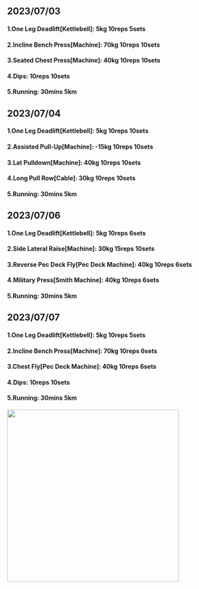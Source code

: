 ## 2023/07/03
#### 1.One Leg Deadlift\[Kettlebell\]: 5kg 10reps 5sets
#### 2.Incline Bench Press\[Machine\]: 70kg 10reps 10sets
#### 3.Seated Chest Press\[Machine\]: 40kg 10reps 10sets
#### 4.Dips: 10reps 10sets
#### 5.Running: 30mins 5km

## 2023/07/04
#### 1.One Leg Deadlift\[Kettlebell\]: 5kg 10reps 10sets
#### 2.Assisted Pull-Up\[Machine\]: -15kg 10reps 10sets
#### 3.Lat Pulldown\[Machine\]: 40kg 10reps 10sets
#### 4.Long Pull Row\[Cable\]: 30kg 10reps 10sets
#### 5.Running: 30mins 5km

## 2023/07/06
#### 1.One Leg Deadlift\[Kettlebell\]: 5kg 10reps 6sets
#### 2.Side Lateral Raise\[Machine\]: 30kg 15reps 10sets
#### 3.Reverse Pec Deck Fly\[Pec Deck Machine\]: 40kg 10reps 6sets
#### 4.Military Press\[Smith Machine\]: 40kg 10reps 6sets
#### 5.Running: 30mins 5km

## 2023/07/07
#### 1.One Leg Deadlift\[Kettlebell\]: 5kg 10reps 5sets
#### 2.Incline Bench Press\[Machine\]: 70kg 10reps 6sets
#### 3.Chest Fly\[Pec Deck Machine\]: 40kg 10reps 6sets
#### 4.Dips: 10reps 10sets
#### 5.Running: 30mins 5km


<img src='../_resources/__095.png' width='400px' />
